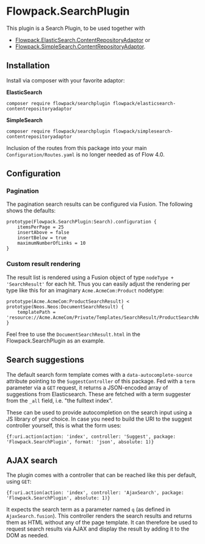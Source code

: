 # Flowpack.SearchPlugin

This plugin is a Search Plugin, to be used together with
* [Flowpack.ElasticSearch.ContentRepositoryAdaptor](https://github.com/Flowpack/Flowpack.ElasticSearch.ContentRepositoryAdaptor) or 
* [Flowpack.SimpleSearch.ContentRepositoryAdaptor](https://github.com/Flowpack/Flowpack.SimpleSearch.ContentRepositoryAdaptor).

## Installation

Install via composer with your favorite adaptor:

**ElasticSearch**

    composer require flowpack/searchplugin flowpack/elasticsearch-contentrepositoryadaptor

**SimpleSearch**

    composer require flowpack/searchplugin flowpack/simplesearch-contentrepositoryadaptor

Inclusion of the routes from this package into your main `Configuration/Routes.yaml` is no longer needed as of Flow 4.0.

## Configuration


### Pagination 

The pagination search results can be configured via Fusion. The following shows the defaults:

    prototype(Flowpack.SearchPlugin:Search).configuration {
        itemsPerPage = 25
        insertAbove = false
        insertBelow = true
        maximumNumberOfLinks = 10
    }

### Custom result rendering

The result list is rendered using a Fusion object of type `nodeType + 'SearchResult'` for each hit.
Thus you can easily adjust the rendering per type like this for an imaginary `Acme.AcmeCom:Product` nodetype:

    prototype(Acme.AcmeCom:ProductSearchResult) < prototype(Neos.Neos:DocumentSearchResult) {
        templatePath = 'resource://Acme.AcmeCom/Private/Templates/SearchResult/ProductSearchResult.html'
    }

Feel free to use the `DocumentSearchResult.html` in the Flowpack.SearchPlugin as an example.

## Search suggestions

The default search form template comes with a `data-autocomplete-source` attribute pointing to the 
`SuggestController` of this package. Fed with a `term` parameter via a `GET` request, it returns a
JSON-encoded array of suggestions from Elasticsearch. These are fetched with a term suggester from
the `_all` field, i.e. "the fulltext index".

These can be used to provide autocompletion on the search input using a JS library of your choice.
In case you need to build the URI to the suggest controller yourself, this is what the form uses:

    {f:uri.action(action: 'index', controller: 'Suggest', package: 'Flowpack.SearchPlugin', format: 'json', absolute: 1)}

## AJAX search

The plugin comes with a controller that can be reached like this per default, using `GET`:

    {f:uri.action(action: 'index', controller: 'AjaxSearch', package: 'Flowpack.SearchPlugin', absolute: 1)}

It expects the search term as a parameter named `q` (as defined in `AjaxSearch.fusion`). This controller
renders the search results and returns them as HTML without any of the page template. It can therefore
be used to request search results via AJAX and display the result by adding it to the DOM as needed.
